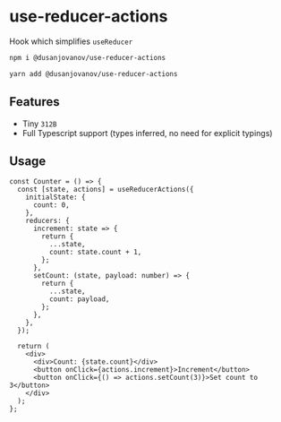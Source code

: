 # use-reducer-actions

Hook which simplifies `useReducer`

```bash
npm i @dusanjovanov/use-reducer-actions
```

```bash
yarn add @dusanjovanov/use-reducer-actions
```

## Features

- Tiny `312B`
- Full Typescript support (types inferred, no need for explicit typings)

## Usage

```tsx
const Counter = () => {
  const [state, actions] = useReducerActions({
    initialState: {
      count: 0,
    },
    reducers: {
      increment: state => {
        return {
          ...state,
          count: state.count + 1,
        };
      },
      setCount: (state, payload: number) => {
        return {
          ...state,
          count: payload,
        };
      },
    },
  });

  return (
    <div>
      <div>Count: {state.count}</div>
      <button onClick={actions.increment}>Increment</button>
      <button onClick={() => actions.setCount(3)}>Set count to 3</button>
    </div>
  );
};
```
